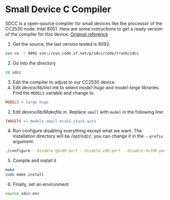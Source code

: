 # Small Device C Compiler
SDCC is a open-source compiler for small devices like the processor of the
CC2530 node: Intel 8051. Here are some instructions to get a ready version
of the compiler for this device.
[Original reference](https://github.com/contiki-os/contiki/wiki/8051-Requirements)

1. Get the source, the last version tested is 9092.
```bash
svn co -r 9092 svn://svn.code.sf.net/p/sdcc/code/trunk/sdcc
```
2. Go into the directory
```bash
cd sdcc
```
3. Edit the compiler to adjust to our CC2530 device.
  1. Edit *device/lib/incl.mk* to select *model-huge* and *model-large* libraries. Find the `MODELS` variable and change to
  ```makefile
  MODELS = large huge
  ```
  2. Edit *device/lib/Makefile.in*. Replace `small` with `model` in the following line:
  ```makefile
  TARGETS += models small-mcs51-stack-auto
  ```
4. Run configure disabling everything except what we want. The installation directory will be */opt/sdcc*, you can change it in the `--prefix` argument.
```bash
./configure --disable-gbz80-port --disable-z80-port --disable-ds390-port --disable-ds400-port --disable-pic14-port --disable-pic16-port --disable-hc08-port --disable-r2k-port --disable-z180-port --disable-sdcdb --disable-ucsim --prefix=/opt/sdcc
```
5. Compile and install it
```bash
make
sudo make install
```
6. Finally, set an environment
```bash
source sdcc-env
```
